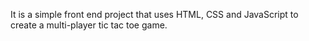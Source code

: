 It is a simple front end project that uses HTML, CSS and JavaScript to create a multi-player tic tac toe game.
